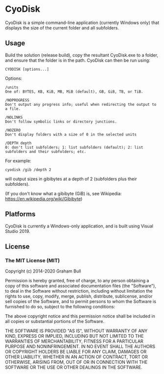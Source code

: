 # CyoDisk

CyoDisk is a simple command-line application (currently Windows only) that displays the size of the current folder and all subfolders.

## Usage

Build the solution (release build), copy the resultant CyoDisk.exe to a folder, and ensure that the folder is in the path. CyoDisk can then be run using:

    CYODISK [options...]

Options:

    /units
    One of: BYTES, KB, KiB, MB, MiB (default), GB, GiB, TB, or TiB.

    /NOPROGRESS
    Don't output any progress info; useful when redirecting the output to a file.

    /NOLINKS
    Don't follow symbolic links or directory junctions.

    /NOZERO
    Don't display folders with a size of 0 in the selected units

    /DEPTH depth
    0: don't list subfolders; 1: list subfolders (default); 2: list subfolders and their subfolders; etc.

For example:

    cyodisk /gib /depth 2

will output sizes in gibibytes at a depth of 2 (subfolders plus their subfolders).

(If you don't know what a gibibyte (GiB) is, see Wikipedia: https://en.wikipedia.org/wiki/Gibibyte)

## Platforms

CyoDisk is currently a Windows-only application, and is built using Visual Studio 2019.

## License

### The MIT License (MIT)

Copyright (c) 2014-2020 Graham Bull

Permission is hereby granted, free of charge, to any person obtaining a copy
of this software and associated documentation files (the "Software"), to deal
in the Software without restriction, including without limitation the rights
to use, copy, modify, merge, publish, distribute, sublicense, and/or sell
copies of the Software, and to permit persons to whom the Software is
furnished to do so, subject to the following conditions:

The above copyright notice and this permission notice shall be included in all
copies or substantial portions of the Software.

THE SOFTWARE IS PROVIDED "AS IS", WITHOUT WARRANTY OF ANY KIND, EXPRESS OR
IMPLIED, INCLUDING BUT NOT LIMITED TO THE WARRANTIES OF MERCHANTABILITY,
FITNESS FOR A PARTICULAR PURPOSE AND NONINFRINGEMENT. IN NO EVENT SHALL THE
AUTHORS OR COPYRIGHT HOLDERS BE LIABLE FOR ANY CLAIM, DAMAGES OR OTHER
LIABILITY, WHETHER IN AN ACTION OF CONTRACT, TORT OR OTHERWISE, ARISING FROM,
OUT OF OR IN CONNECTION WITH THE SOFTWARE OR THE USE OR OTHER DEALINGS IN THE
SOFTWARE.
